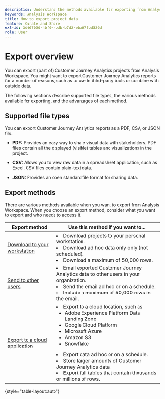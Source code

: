 ```yaml
---
description: Understand the methods available for exporting from Analysis Workspace.
keywords: Analysis Workspace
title: How to export project data
feature: Curate and Share
exl-id: 3d467050-4bf0-4bdb-b7d2-eba67fbd526d
role: User
---
```

# Export overview

You can export (part of) Customer Journey Analytics projects from Analysis Workspace. You might want to export Customer Journey Analytics reports for a number of reasons, such as to use in third-party tools or combine with outside data.

The following sections describe supported file types, the various methods available for exporting, and the advantages of each method. 

## Supported file types

You can export Customer Journey Analytics reports as a PDF, CSV, or JSON file. 

* **PDF:** Provides an easy way to share visual data with stakeholders. PDF files contain all the displayed (visible) tables and visualizations in the project.

* **CSV:** Allows you to view raw data in a spreadsheet application, such as Excel. CSV files contain plain-text data.

* **JSON:** Provides an open standard file format for sharing data.

## Export methods

There are various methods available when you want to export from Analysis Workspace. When you choose an export method, consider what you want to export and who needs to access it. 

|Export method | Use this method if you want to... | 
|---------|----------|
| [Download to your workstation](/help/analysis-workspace/export/download-send.md) | <li>Download projects to your personal workstation.</li><li>Download ad hoc data only only (not scheduled).</li> <li>Download a maximum of 50,000 rows.</li> <!--true? Are there 2 different options to download to your workstation?--> <!-- is this emailing it? -->| 
| [Send to other users](/help/analysis-workspace/export/t-schedule-report.md) | <li>Email exported Customer Journey Analytics data to other users in your organization.</li><li>Send the email ad hoc or on a schedule.</li> <li>Include a maximum of 50,000 rows in the email.</li> <!--true?--> | 
| [Export to a cloud application](/help/analysis-workspace/export/export-cloud.md) | <li>Export to a cloud location, such as <ul><li>Adobe Experience Platform Data Landing Zone</li><li>Google Cloud Platform</li><li>Microsoft Azure</li><li>Amazon S3</li><li>Snowflake</li></ul></li><li>Export data ad hoc or on a schedule.</li><li>Store larger amounts of Customer Journey Analytics data.</li><li>Export full tables that contain thousands or millions of rows.<!-- What other things? Wiki talks about things that aren't even possible in Data Warehouse. What are they? --> </li>  |

{style="table-layout:auto"}
